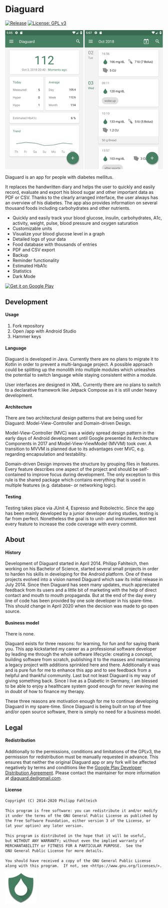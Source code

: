 # Diaguard

[![Release](https://img.shields.io/badge/Release-3.4.2-478063.svg)](https://play.google.com/store/apps/details?id=com.faltenreich.diaguard)
[![License: GPL v3](https://img.shields.io/badge/License-GPLv3-blue.svg)](https://www.gnu.org/licenses/gpl-3.0)

<img src="./resource/image/screenshot/overview.png" width="250"> <img src="./resource/image/screenshot/log.png" width="250"> 

Diaguard is an app for people with diabetes mellitus.

It replaces the handwritten diary and helps the user to quickly and easily record, evaluate and export his blood sugar and other important data as PDF or CSV. Thanks to the clearly arranged interface, the user always has an overview of his diabetes. The app also provides information on several thousand foods including carbohydrates and other nutrients.

* Quickly and easily track your blood glucose, insulin, carbohydrates, A1c, activity, weight, pulse, blood pressure and oxygen saturation
* Customizable units
* Visualize your blood glucose level in a graph
* Detailed logs of your data
* Food database with thousands of entries
* PDF and CSV export
* Backup
* Reminder functionality
* Estimated HbA1c
* Statistics
* Dark Mode

<a href='https://play.google.com/store/apps/details?id=com.faltenreich.diaguard&pcampaignid=pcampaignidMKT-Other-global-all-co-prtnr-py-PartBadge-Mar2515-1'><img alt='Get it on Google Play' src='https://play.google.com/intl/en_us/badges/static/images/badges/en_badge_web_generic.png' width="250"/></a>

## Development

#### Usage

1. Fork repository
2. Open /app with Android Studio
3. Hammer keys

#### Language

Diaguard is developed in Java. Currently there are no plans to migrate it to Kotlin in order to prevent a multi-language project. A possible approach could be splitting up the monolith into multiple modules which unleashes the potential to switch language while staying consistent within a module. 

User interfaces are designed in XML. Currently there are no plans to switch to a declarative framework like Jetpack Compose as it is still under heavy development.

#### Architecture

There are two architectural design patterns that are being used for Diaguard: Model-View-Controller and Domain-driven Design.

Model-View-Controller (MVC) was a widely spread design pattern in the early days of Android development until Google presented its Architecture Components in 2017 and Model-View-ViewModel (MVVM) took over. A transition to MVVM is planned due to its advantages over MVC, e.g. regarding encapsulation and testability. 

Domain-driven Design improves the structure by grouping files in features. Every feature describes one aspect of the project and should be self-contained to improve focus during development. The only exception to this rule is the shared package which contains everything that is used in multiple features (e.g. database- or networking logic).
 
#### Testing

Testing takes place via JUnit 4, Espresso and Robolectric. Since the app has been mainly developed by a junior developer during studies, testing is far from perfect. Nonetheless the goal is to unit- and instrumentation test every feature to increase the code coverage with every commit.

## About

#### History

Development of Diaguard started in April 2014. Philipp Fahlteich, then working on his Bachelor of Science, started several small projects in order to harden his skills in developing for the Android platform. One of these projects evolved into a vision named Diaguard which saw its initial release in July 2014. Since then Diaguard has seen many updates, much appreciated feedback from its users and a little bit of marketing with the help of direct contact and mouth to mouth propaganda. But at the end of the day every line of code has been provided by one sole developer in his spare-time. This should change in April 2020 when the decision was made to go open source.

#### Business model

There is none. 

Diaguard exists for three reasons: for learning, for fun and for saying thank you. This app kickstarted my career as a professional software developer by leading me through the whole software lifecycle: creating a concept, building software from scratch, publishing it to the masses and maintaining a legacy project with additions sprinkled here and there. Additionally it was and is pure fun for me to enhance this app and to see feedback from a helpful and thankful community. Last but not least Diaguard is my way of giving something back. Since I live as a Diabetic in Germany, I am blessed to be able to enjoy a healthcare system good enough for never leaving me in doubt of how to finance my therapy.

These three reasons are motivation enough for me to continue developing Diaguard in my spare-time. Since Diaguard is being built on top of free and/or open source software, there is simply no need for a business model.

## Legal

#### Redistribution

Additionally to the permissions, conditions and limitations of the GPLv3, the permission for redistribution must be manually requested in advance. This ensures that neither the original Diaguard app or any fork will be affected negatively by terms and conditions like the [Google Play Developer Distribution Agreement](https://play.google.com/about/developer-distribution-agreement.html). Please contact the maintainer for more information at [diaguard.de@gmail.com](mailto:diaguard.de@gmail.com).

#### License

    Copyright (C) 2014-2020 Philipp Fahlteich

    This program is free software: you can redistribute it and/or modify
    it under the terms of the GNU General Public License as published by
    the Free Software Foundation, either version 3 of the License, or
    (at your option) any later version.

    This program is distributed in the hope that it will be useful,
    but WITHOUT ANY WARRANTY; without even the implied warranty of
    MERCHANTABILITY or FITNESS FOR A PARTICULAR PURPOSE.  See the
    GNU General Public License for more details.

    You should have received a copy of the GNU General Public License
    along with this program.  If not, see <https://www.gnu.org/licenses/>.

<img src="./resource/image/logo/logo_legacy.png" width="100">
